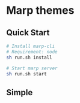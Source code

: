 # Marp themes

## Quick Start
```bash
# Install marp-cli
# Requirement: node
sh run.sh install

# Start marp server
sh run.sh start
```

## Simple
